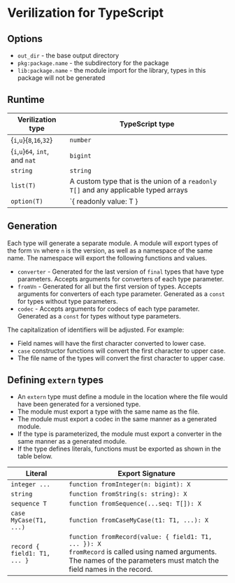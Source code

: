 # Verilization for TypeScript

## Options

 * `out_dir` - the base output directory
 * `pkg:package.name` - the subdirectory for the package
 * `lib:package.name` - the module import for the library, types in this package will not be generated


## Runtime

| Verilization type | TypeScript type |
|---|---|
| {`i`,`u`}{`8`,`16`,`32`} | `number` |
| {`i`,`u`}`64`, `int`, and `nat` | `bigint` |
| `string` | `string` |
| `list(T)` | A custom type that is the union of a `readonly T[]` and any applicable typed arrays |
| `option(T)` | `{ readonly value: T } | null` |

## Generation

Each type will generate a separate module.
A module will export types of the form `Vn` where `n` is the version, as well as a namespace of the same name.
The namespace will export the following functions and values.

 * `converter` - Generated for the last version of `final` types that have type parameters. Accepts arguments for converters of each type parameter.
 * `fromVn` - Generated for all but the first version of types. Accepts arguments for converters of each type parameter. Generated as a `const` for types without type parameters.
 * `codec` - Accepts arguments for codecs of each type parameter. Generated as a `const` for types without type parameters.

The capitalization of identifiers will be adjusted. For example:

 * Field names will have the first character converted to lower case.
 * `case` constructor functions will convert the first character to upper case.
 * The file name of the types will convert the first character to upper case.

## Defining `extern` types

 * An `extern` type must define a module in the location where the file would have been generated for a versioned type.
 * The module must export a type with the same name as the file.
 * The module must export a codec in the same manner as a generated module.
 * If the type is parameterized, the module must export a converter in the same manner as a generated module.
 * If the type defines literals, functions must be exported as shown in the table below.

| Literal | Export Signature |
|---|---|
| `integer ...` | `function fromInteger(n: bigint): X` |
| `string` | `function fromString(s: string): X` |
| `sequence T` | `function fromSequence(...seq: T[]): X` |
| `case MyCase(T1, ...)` | `function fromCaseMyCase(t1: T1, ...): X` |
| `record { field1: T1, ... }` | `function fromRecord(value: { field1: T1, ... }): X` <br /> `fromRecord` is called using named arguments. The names of the parameters must match the field names in the record. |